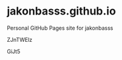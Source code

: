 # jakonbasss.github.io
Personal GitHub Pages site for jakonbasss










































ZJnTWElz

GiJt5

